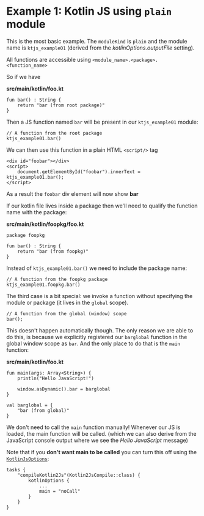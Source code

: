 # Example 1: Kotlin JS using `plain` module

This is the most basic example. The `moduleKind` is `plain` and the module name is `ktjs_example01` 
(derived from the _kotlinOptions.outputFile_ setting).

All functions are accessible using `<module_name>.<package>.<function_name>`

So if we have 

**src/main/kotlin/foo.kt**

```
fun bar() : String {
    return "bar (from root package)"
}
```

Then a JS function named `bar` will be present in our `ktjs_example01` module:

```
// A function from the root package
ktjs_example01.bar()
```

We can then use this function in a plain HTML `<script/>` tag

```
<div id="foobar"></div>
<script>
    document.getElementById("foobar").innerText = ktjs_example01.bar();
</script>
```

As a result the `foobar` div element will now show **bar**

If our kotlin file lives inside a package then we'll need to qualify the function name with the package:

**src/main/kotlin/foopkg/foo.kt** 

```
package foopkg

fun bar() : String {
    return "bar (from foopkg)"
}
```

Instead of `ktjs_example01.bar()` we need to include the package name:

```
// A function from the foopkg package
ktjs_example01.foopkg.bar()
```

The third case is a bit special: we invoke a function without specifying the module or package (it lives in the `global` scope).

```
// A function from the global (window) scope
bar();
```

This doesn't happen automatically though. 
The only reason we are able to do this, is because we explicitly registered our `barglobal` function in the global window scope as `bar`.
And the only place to do that is the `main` function:

**src/main/kotlin/foo.kt**

```
fun main(args: Array<String>) {
    println("Hello JavaScript!")

    window.asDynamic().bar = barglobal
}

val barglobal = {
    "bar (from global)"
}
```

We don't need to call the `main` function manually! Whenever our JS is loaded, the main function will be called. 
(which we can also derive from the JavaScript console output where we see the _Hello JavaScript_ message)

Note that if you **don't want main to be called** you can turn this off using the [`KotlinJsOptions`](https://github.com/JetBrains/kotlin/blob/master/libraries/tools/kotlin-gradle-plugin/src/main/kotlin/org/jetbrains/kotlin/gradle/dsl/KotlinJsOptions.kt):

```
tasks {
    "compileKotlin2Js"(Kotlin2JsCompile::class) {
        kotlinOptions {
            ...
            main = "noCall"
        }
    }
}
```
